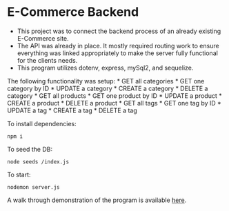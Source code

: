 # E-Commerce Backend

* This project was to connect the backend process of an already existing E-Commerce site. 
* The API was already in place. It mostly required routing work to ensure everything was linked appropriately to make the server fully functional for the clients needs. 
* This program utilizes dotenv, express, mySql2, and sequelize.

The following functionality was setup:
    * GET all categories
    * GET one category by ID
    * UPDATE a category
    * CREATE a category
    * DELETE a category
    * GET all products
    * GET one product by ID
    * UPDATE a product
    * CREATE a product
    * DELETE a product
    * GET all tags
    * GET one tag by ID
    * UPDATE a tag
    * CREATE a tag
    * DELETE a tag

To install dependencies:
```
npm i
```
To seed the DB:
```
node seeds /index.js
```
To start:
```
nodemon server.js
```

A walk through demonstration of the program is available [here]().